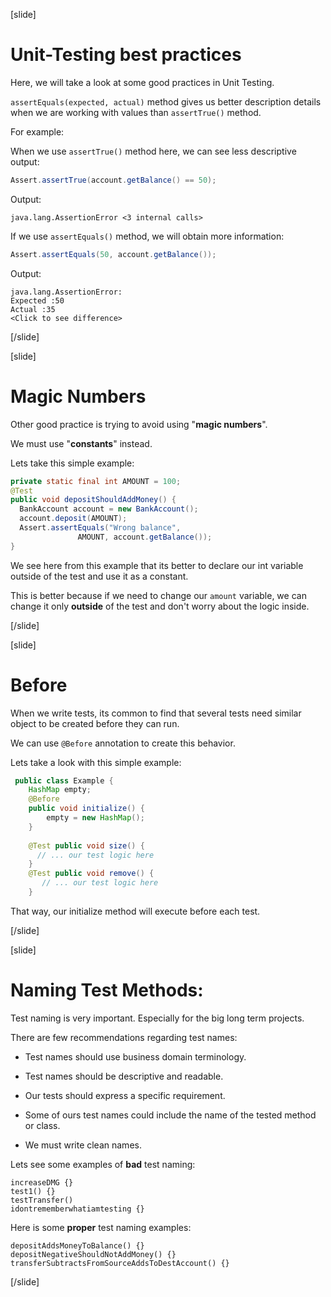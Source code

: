 [slide]

# Unit-Testing best practices

Here, we will take a look at some good practices in Unit Testing.

`assertEquals(expected, actual)` method gives us better description details when we are working with values than `assertTrue()` method.

For example:

When we use `assertTrue()` method here, we can see less descriptive output:

``` java
Assert.assertTrue(account.getBalance() == 50);
```

Output: 

```
java.lang.AssertionError <3 internal calls>
```

If we use `assertEquals()` method, we will obtain more information:

``` java
Assert.assertEquals(50, account.getBalance());
```

Output: 

```
java.lang.AssertionError:
Expected :50
Actual :35
<Click to see difference>
```


[/slide]

[slide]

# Magic Numbers

Other good practice is trying to avoid using "**magic numbers**".

We must use "**constants**" instead.

Lets take this simple example:

``` java
private static final int AMOUNT = 100;
@Test
public void depositShouldAddMoney() {
  BankAccount account = new BankAccount();
  account.deposit(AMOUNT);
  Assert.assertEquals("Wrong balance",    
               AMOUNT, account.getBalance());
}
```

We see here from this example that its better to declare our int variable outside of the test and use it as a constant.

This is better because if we need to change our `amount` variable, we can change it only **outside** of the test and don't worry about the logic inside.

[/slide]

[slide]

# Before

When we write tests, its common to find that several tests need similar object to be created before they can run.

We can use `@Before` annotation to create this behavior.

Lets take a look with this simple example:

``` java
 public class Example {
    HashMap empty;
    @Before
    public void initialize() {
        empty = new HashMap();
    }
    
    @Test public void size() {
      // ... our test logic here
    }
    @Test public void remove() {
       // ... our test logic here
    }
```

That way, our initialize method will execute before each test.


[/slide]

[slide]

# Naming Test Methods:

Test naming is very important. Especially for the big long term projects.

There are few recommendations regarding test names:

- Test names should use business domain terminology.

- Test names should be descriptive and readable.

- Our tests should express a specific requirement.

- Some of ours test names could include the name of the tested method or class.

- We must write clean names.

Lets see some examples of **bad** test naming:

```
increaseDMG {}
test1() {}
testTransfer()
idontrememberwhatiamtesting {}
```

Here is some **proper** test naming examples:

```
depositAddsMoneyToBalance() {}
depositNegativeShouldNotAddMoney() {}
transferSubtractsFromSourceAddsToDestAccount() {}
```




[/slide]